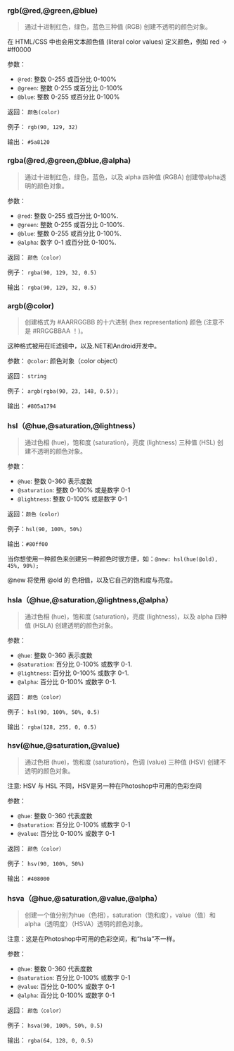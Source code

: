### rgb(@red,@green,@blue)

> 通过十进制红色，绿色，蓝色三种值 (RGB) 创建不透明的颜色对象。

在 HTML/CSS 中也会用文本颜色值 (literal color values) 定义颜色，例如 red -> #ff0000

参数：
* `@red`: 整数 0-255 或百分比 0-100%
* `@green`: 整数 0-255 或百分比 0-100%
* `@blue`: 整数 0-255 或百分比 0-100%

返回： `颜色(color)`

例子： `rgb(90, 129, 32)`

输出： `#5a8120`


### rgba(@red,@green,@blue,@alpha)

> 通过十进制红色，绿色，蓝色，以及 alpha 四种值 (RGBA) 创建带alpha透明的颜色对象。

参数：

* `@red`: 整数 0-255 或百分比 0-100%.
* `@green`: 整数 0-255 或百分比 0-100%.
* `@blue`: 整数 0-255 或百分比 0-100%.
* `@alpha`: 数字 0-1 或百分比 0-100%.

返回： `颜色（color）`

例子： `rgba(90, 129, 32, 0.5)`

输出： `rgba(90, 129, 32, 0.5)`


### argb(@color)

> 创建格式为 #AARRGGBB 的十六进制 (hex representation) 颜色 (注意不是 #RRGGBBAA ！)。

这种格式被用在IE滤镜中，以及.NET和Android开发中。

参数： `@color`: 颜色对象（color object）

返回： `string`

例子： `argb(rgba(90, 23, 148, 0.5));`

输出： `#805a1794`


### hsl（@hue,@saturation,@lightness）

> 通过色相 (hue)，饱和度 (saturation)，亮度 (lightness) 三种值 (HSL) 创建不透明的颜色对象。

参数：

* `@hue`: 整数 0-360 表示度数
* `@saturation`: 整数 0-100% 或是数字 0-1
* `@lightness`: 整数 0-100% 或是数字 0-1

返回：`颜色（color）`

例子：`hsl(90, 100%, 50%)`

输出：`#80ff00`

当你想使用一种颜色来创建另一种颜色时很方便，如：`@new: hsl(hue(@old), 45%, 90%);`

@new 将使用 @old 的 色相值，以及它自己的饱和度与亮度。


### hsla（@hue,@saturation,@lightness,@alpha）

> 通过色相 (hue)，饱和度 (saturation)，亮度 (lightness)，以及 alpha 四种值 (HSLA) 创建透明的颜色对象。

参数：

* `@hue`: 整数 0-360 表示度数
* `@saturation`: 百分比 0-100% 或数字 0-1.
* `@lightness`: 百分比 0-100% 或数字 0-1.
* `@alpha`: 百分比 0-100% 或数字 0-1.

返回： `颜色（color）`

例子： `hsl(90, 100%, 50%, 0.5)`

输出： `rgba(128, 255, 0, 0.5)`

### hsv(@hue,@saturation,@value)

> 通过色相 (hue)，饱和度 (saturation)，色调 (value) 三种值 (HSV) 创建不透明的颜色对象。

注意: HSV 与 HSL 不同，HSV是另一种在Photoshop中可用的色彩空间

参数：
* `@hue`: 整数 0-360 代表度数
* `@saturation`: 百分比 0-100% 或数字 0-1
* `@value`: 百分比 0-100% 或数字 0-1

返回： `颜色（color）`

例子： `hsv(90, 100%, 50%)`

输出： `#408000`


### hsva（@hue,@saturation,@value,@alpha）

> 创建一个值分别为hue（色相），saturation（饱和度），value（值）和alpha（透明度）（HSVA）透明的颜色对象。

注意：这是在Photoshop中可用的色彩空间，和“hsla”不一样。

参数：
* `@hue`: 整数 0-360 代表度数
* `@saturation`: 百分比 0-100% 或数字 0-1
* `@value`: 百分比 0-100% 或数字 0-1
* `@alpha`: 百分比 0-100% 或数字 0-1

返回： `颜色（color）`

例子： `hsva(90, 100%, 50%, 0.5)`

输出： `rgba(64, 128, 0, 0.5)`
